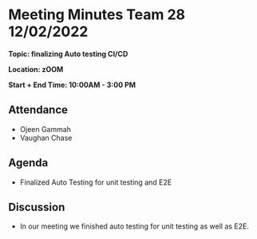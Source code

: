 # Meeting Minutes Team 28 12/02/2022

**Topic: finalizing Auto testing CI/CD**

**Location: zOOM**

**Start + End Time: 10:00AM - 3:00 PM**

## Attendance
- Ojeen Gammah
- Vaughan Chase

## Agenda

- Finalized Auto Testing for unit testing and E2E

## Discussion

- In our meeting we finished auto testing for unit testing as well as E2E.
